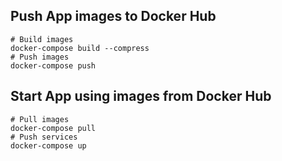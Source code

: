 ## Push App images to Docker Hub
```shell
# Build images
docker-compose build --compress
# Push images
docker-compose push
```

## Start App using images from Docker Hub
```shell
# Pull images
docker-compose pull
# Push services
docker-compose up
```

